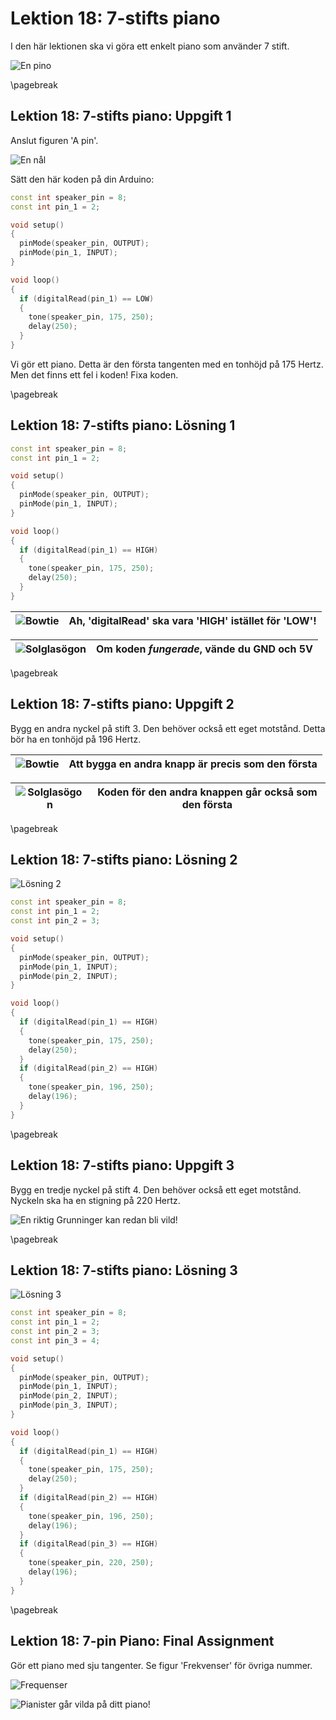 # Lektion 18: 7-stifts piano

I den här lektionen ska vi göra ett enkelt piano som använder 7 stift.

![En pino](18_pino.jpg)

\pagebreak

## Lektion 18: 7-stifts piano: Uppgift 1

Anslut figuren 'A pin'.

![En nål](18_7_pin_piano_1.png)

Sätt den här koden på din Arduino:

```c++
const int speaker_pin = 8;
const int pin_1 = 2;

void setup()
{
  pinMode(speaker_pin, OUTPUT);
  pinMode(pin_1, INPUT);
}

void loop()
{
  if (digitalRead(pin_1) == LOW)
  {
    tone(speaker_pin, 175, 250);
    delay(250);
  }
}
```

Vi gör ett piano. Detta är den första tangenten med en tonhöjd på 175 Hertz.
Men det finns ett fel i koden! Fixa koden.

\pagebreak

## Lektion 18: 7-stifts piano: Lösning 1

```c++
const int speaker_pin = 8;
const int pin_1 = 2;

void setup()
{
  pinMode(speaker_pin, OUTPUT);
  pinMode(pin_1, INPUT);
}

void loop()
{
  if (digitalRead(pin_1) == HIGH)
  {
    tone(speaker_pin, 175, 250);
    delay(250);
  }
}
```

![Bowtie](EmojiBowtie.png) | Ah, 'digitalRead' ska vara 'HIGH' istället för 'LOW'!
:-------------:|:----------------------------------------: 

![Solglasögon](EmojiSunglasses.png) | Om koden *fungerade*, vände du GND och 5V
:-------------:|:----------------------------------------: 

\pagebreak

## Lektion 18: 7-stifts piano: Uppgift 2

Bygg en andra nyckel på stift 3.
Den behöver också ett eget motstånd.
Detta bör ha en tonhöjd på 196 Hertz.

![Bowtie](EmojiBowtie.png) | Att bygga en andra knapp är precis som den första
:-------------:|:----------------------------------------: 

![Solglasögon](EmojiSunglasses.png) | Koden för den andra knappen går också som den första
:-------------:|:----------------------------------------: 

\pagebreak

## Lektion 18: 7-stifts piano: Lösning 2

![Lösning 2](18_7_pin_piano_2.png)

```c++
const int speaker_pin = 8;
const int pin_1 = 2;
const int pin_2 = 3;

void setup()
{
  pinMode(speaker_pin, OUTPUT);
  pinMode(pin_1, INPUT);
  pinMode(pin_2, INPUT);
}

void loop()
{
  if (digitalRead(pin_1) == HIGH)
  {
    tone(speaker_pin, 175, 250);
    delay(250);
  }
  if (digitalRead(pin_2) == HIGH)
  {
    tone(speaker_pin, 196, 250);
    delay(196);
  }
}
```

\pagebreak

## Lektion 18: 7-stifts piano: Uppgift 3

Bygg en tredje nyckel på stift 4.
Den behöver också ett eget motstånd.
Nyckeln ska ha en stigning på 220 Hertz.

![En riktig Grunninger kan redan bli vild!](18_kim_feenstra_vader_ja.png)

\pagebreak

## Lektion 18: 7-stifts piano: Lösning 3

![Lösning 3](18_7_pin_piano_3.png)

```c++
const int speaker_pin = 8;
const int pin_1 = 2;
const int pin_2 = 3;
const int pin_3 = 4;

void setup()
{
  pinMode(speaker_pin, OUTPUT);
  pinMode(pin_1, INPUT);
  pinMode(pin_2, INPUT);
  pinMode(pin_3, INPUT);
}

void loop()
{
  if (digitalRead(pin_1) == HIGH)
  {
    tone(speaker_pin, 175, 250);
    delay(250);
  }
  if (digitalRead(pin_2) == HIGH)
  {
    tone(speaker_pin, 196, 250);
    delay(196);
  }
  if (digitalRead(pin_3) == HIGH)
  {
    tone(speaker_pin, 220, 250);
    delay(196);
  }
}
```

\pagebreak

## Lektion 18: 7-pin Piano: Final Assignment

Gör ett piano med sju tangenter. Se figur 'Frekvenser' för övriga nummer.

![Frequenser](18_frequenties.png)

![Pianister går vilda på ditt piano!](18_jan_vayne.jpeg)
